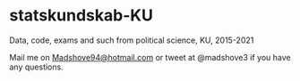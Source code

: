 # statskundskab-KU
Data, code, exams and such from political science, KU, 2015-2021

Mail me on Madshove94@hotmail.com or tweet at @madshove3 if you have any questions.
